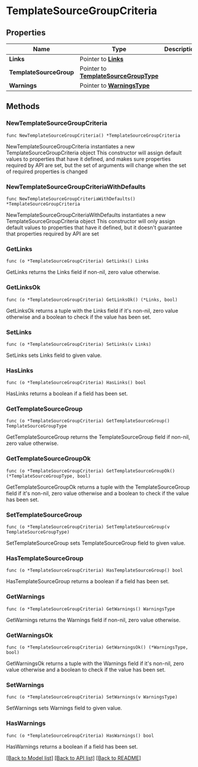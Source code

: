 # TemplateSourceGroupCriteria

## Properties

Name | Type | Description | Notes
------------ | ------------- | ------------- | -------------
**Links** | Pointer to [**Links**](Links.md) |  | [optional] 
**TemplateSourceGroup** | Pointer to [**TemplateSourceGroupType**](TemplateSourceGroupType.md) |  | [optional] 
**Warnings** | Pointer to [**WarningsType**](WarningsType.md) |  | [optional] 

## Methods

### NewTemplateSourceGroupCriteria

`func NewTemplateSourceGroupCriteria() *TemplateSourceGroupCriteria`

NewTemplateSourceGroupCriteria instantiates a new TemplateSourceGroupCriteria object
This constructor will assign default values to properties that have it defined,
and makes sure properties required by API are set, but the set of arguments
will change when the set of required properties is changed

### NewTemplateSourceGroupCriteriaWithDefaults

`func NewTemplateSourceGroupCriteriaWithDefaults() *TemplateSourceGroupCriteria`

NewTemplateSourceGroupCriteriaWithDefaults instantiates a new TemplateSourceGroupCriteria object
This constructor will only assign default values to properties that have it defined,
but it doesn't guarantee that properties required by API are set

### GetLinks

`func (o *TemplateSourceGroupCriteria) GetLinks() Links`

GetLinks returns the Links field if non-nil, zero value otherwise.

### GetLinksOk

`func (o *TemplateSourceGroupCriteria) GetLinksOk() (*Links, bool)`

GetLinksOk returns a tuple with the Links field if it's non-nil, zero value otherwise
and a boolean to check if the value has been set.

### SetLinks

`func (o *TemplateSourceGroupCriteria) SetLinks(v Links)`

SetLinks sets Links field to given value.

### HasLinks

`func (o *TemplateSourceGroupCriteria) HasLinks() bool`

HasLinks returns a boolean if a field has been set.

### GetTemplateSourceGroup

`func (o *TemplateSourceGroupCriteria) GetTemplateSourceGroup() TemplateSourceGroupType`

GetTemplateSourceGroup returns the TemplateSourceGroup field if non-nil, zero value otherwise.

### GetTemplateSourceGroupOk

`func (o *TemplateSourceGroupCriteria) GetTemplateSourceGroupOk() (*TemplateSourceGroupType, bool)`

GetTemplateSourceGroupOk returns a tuple with the TemplateSourceGroup field if it's non-nil, zero value otherwise
and a boolean to check if the value has been set.

### SetTemplateSourceGroup

`func (o *TemplateSourceGroupCriteria) SetTemplateSourceGroup(v TemplateSourceGroupType)`

SetTemplateSourceGroup sets TemplateSourceGroup field to given value.

### HasTemplateSourceGroup

`func (o *TemplateSourceGroupCriteria) HasTemplateSourceGroup() bool`

HasTemplateSourceGroup returns a boolean if a field has been set.

### GetWarnings

`func (o *TemplateSourceGroupCriteria) GetWarnings() WarningsType`

GetWarnings returns the Warnings field if non-nil, zero value otherwise.

### GetWarningsOk

`func (o *TemplateSourceGroupCriteria) GetWarningsOk() (*WarningsType, bool)`

GetWarningsOk returns a tuple with the Warnings field if it's non-nil, zero value otherwise
and a boolean to check if the value has been set.

### SetWarnings

`func (o *TemplateSourceGroupCriteria) SetWarnings(v WarningsType)`

SetWarnings sets Warnings field to given value.

### HasWarnings

`func (o *TemplateSourceGroupCriteria) HasWarnings() bool`

HasWarnings returns a boolean if a field has been set.


[[Back to Model list]](../README.md#documentation-for-models) [[Back to API list]](../README.md#documentation-for-api-endpoints) [[Back to README]](../README.md)


